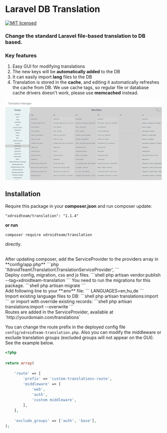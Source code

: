 # Laravel DB Translation
[![MIT licensed](https://img.shields.io/badge/license-MIT-blue.svg)](http://choosealicense.com/licenses/mit/)


### Change the standard Laravel file-based translation to DB based.
### Key features
1. Easy GUI for modifying translations
2. The new keys will be **automatically added** to the DB
3. It can easily import **lang** files to the DB
4. Translation is stored in the **cache**, and editing it automatically refreshes the cache from DB. We use cache tags, so regular file or database cache drivers doesn't work, please use **memcached** instead.

![Screenshot](https://raw.githubusercontent.com/xdroidteam/images/master/translationUI.png)

## Installation

Require this package in your **composer.json** and run composer update:

    "xdroidteam/translation": "1.1.4"

**or run**
```shell
composer require xdroidteam/translation
```
directly.


<br>
After updating composer, add the ServiceProvider to the providers array in **config/app.php**
```php
'XdroidTeam\Translation\TranslationServiceProvider',
```
<br>
Deploy config, migration, css and js files.
```shell
php artisan vendor:publish --tag=xdroidteam-translation
```
You need to run the migrations for this package.
```shell
php artisan migrate
```
<br>
Add following line to your **.env** file:
```
LANGUAGES=en,hu,de
```
<br>
Import existing language files to DB:
```shell
php artisan translations:import
```
or import with override existing records:
```shell
php artisan translations:import --overwrite
```
<br>
Routes are added in the ServiceProvider, available at `http://yourdomain.com/translations`

You can change the route prefix in the deployed config file `config/xdroidteam-translation.php`. Also you can modify the middleware or exclude translation groups (excluded groups will not appear on the GUI). See the example below. 
```php
<?php

return array(

    'route' => [
        'prefix' => 'custom-translations-route',
        'middleware' => [
            'web',
            'auth',
            'custom middleware',
        ],
    ],

	'exclude_groups' => ['auth', 'base'],
);

```
